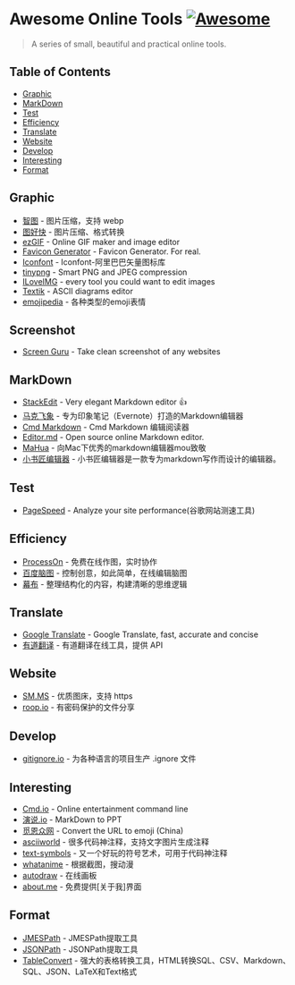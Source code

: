 # Awesome Online Tools [![Awesome](https://cdn.rawgit.com/Bakumon/awesome-online-tools/master/media/bage.svg)](https://github.com/Bakumon/awesome-online-tools)

>A series of small, beautiful and practical online tools.

## Table of Contents

- [Graphic](#graphic)
- [MarkDown](#markdown)
- [Test](#test)
- [Efficiency](#efficiency)
- [Translate](#translate)
- [Website](#website)
- [Develop](#develop)
- [Interesting](#interesting)
- [Format](#format)


## Graphic

- [智图](https://zhitu.isux.us/) - 图片压缩，支持 webp
- [图好快](http://www.tuhaokuai.com/) - 图片压缩、格式转换
- [ezGIF](http://ezgif.com/) - Online GIF maker and image editor
- [Favicon Generator](http://realfavicongenerator.net/) - Favicon Generator. For real.
- [Iconfont](http://www.iconfont.cn/) - Iconfont-阿里巴巴矢量图标库
- [tinypng](https://tinypng.com/) - Smart PNG and JPEG compression
- [ILoveIMG](http://www.iloveimg.com/) - every tool you could want to edit images
- [Textik](https://textik.com/) - ASCII diagrams editor
- [emojipedia](http://emojipedia.org/) - 各种类型的emoji表情

## Screenshot
- [Screen Guru](https://screen.guru/) - Take clean screenshot of any websites

## MarkDown

- [StackEdit](https://stackedit.io/) - Very elegant Markdown editor 👍 
- [马克飞象](https://maxiang.io/) - 专为印象笔记（Evernote）打造的Markdown编辑器
- [Cmd Markdown](https://www.zybuluo.com/mdeditor) - Cmd Markdown 编辑阅读器
- [Editor.md](https://pandao.github.io/editor.md/) - Open source online Markdown editor.
- [MaHua](http://mahua.jser.me/) - 向Mac下优秀的markdown编辑器mou致敬
- [小书匠编辑器](http://markdown.xiaoshujiang.com/) - 小书匠编辑器是一款专为markdown写作而设计的编辑器。

## Test

- [PageSpeed](https://developers.google.com/speed/pagespeed/) - Analyze your site performance(谷歌网站测速工具)

## Efficiency

- [ProcessOn](https://www.processon.com/) - 免费在线作图，实时协作
- [百度脑图](http://naotu.baidu.com/) - 控制创意，如此简单，在线编辑脑图
- [幕布](https://mubu.com/) - 整理结构化的内容，构建清晰的思维逻辑

## Translate

- [Google Translate](https://translate.google.cn/) - Google Translate, fast, accurate and concise
- [有道翻译](http://fanyi.youdao.com/) - 有道翻译在线工具，提供 API

## Website

- [SM.MS](https://sm.ms/) - 优质图床，支持 https
- [roop.io](https://reep.io/) - 有密码保护的文件分享

## Develop

- [gitignore.io](https://www.gitignore.io/) - 为各种语言的项目生产 .ignore 文件

## Interesting

- [Cmd.io](http://cmd.to/) - Online entertainment command line
- [演说.io](http://yanshuo.io/) - MarkDown to PPT
- [觅恩众网](https://e.mezw.com/) - Convert the URL to emoji (China)
- [asciiworld](http://www.asciiworld.com/) - 很多代码神注释，支持文字图片生成注释
- [text-symbols](http://text-symbols.com/) - 又一个好玩的符号艺术，可用于代码神注释
- [whatanime](https://whatanime.ga/) - 根据截图，搜动漫
- [autodraw](https://www.autodraw.com/) - 在线画板
- [about.me](https://about.me/) - 免费提供[关于我]界面

## Format

- [JMESPath](https://www.rdtoc.com/tools/jmespath) - JMESPath提取工具
- [JSONPath](https://www.rdtoc.com/tools/jsonpath) - JSONPath提取工具
- [TableConvert](https://tableconvert.com/) - 强大的表格转换工具，HTML转换SQL、CSV、Markdown、SQL、JSON、LaTeX和Text格式


